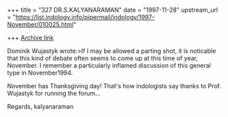 +++
title = "327 DR.S.KALYANARAMAN"
date = "1997-11-28"
upstream_url = "https://list.indology.info/pipermail/indology/1997-November/010025.html"

+++
[Archive link](https://list.indology.info/pipermail/indology/1997-November/010025.html)

Dominik Wujastyk wrote:>If I may be allowed a parting shot, it is noticable that this kind of
debate often seems to come up at this time of year, November.  I
remember a particularly inflamed discussion of this general type in
November1994.

November has Thanksgiving day! That's how indologists say thanks to
Prof. Wujastyk for running the forum...

Regards,
kalyanaraman



